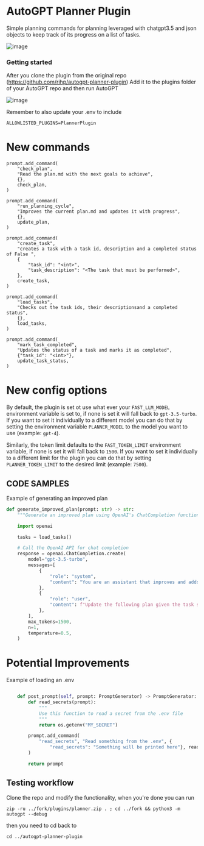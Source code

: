 # AutoGPT Planner Plugin
Simple planning commands for planning leveraged with chatgpt3.5 and json objects to keep track of its progress on a list of tasks.

![image](https://user-images.githubusercontent.com/12145726/235688701-af549b76-7f9f-4426-9c88-dd72aca45685.png)


### Getting started

After you clone the plugin from the original repo (https://github.com/rihp/autogpt-planner-plugin) Add it to the plugins folder of your AutoGPT repo and then run AutoGPT

![image](https://user-images.githubusercontent.com/12145726/235688224-7abf6ae4-5c0a-4e2d-b1b2-18241c6d74b4.png)

Remember to also update your .env to include 

```
ALLOWLISTED_PLUGINS=PlannerPlugin
```



# New commands
```
prompt.add_command(
    "check_plan",
    "Read the plan.md with the next goals to achieve",
    {},
    check_plan,
)

prompt.add_command(
    "run_planning_cycle",
    "Improves the current plan.md and updates it with progress",
    {},
    update_plan,
)

prompt.add_command(
    "create_task",
    "creates a task with a task id, description and a completed status of False ",
    {
        "task_id": "<int>",
        "task_description": "<The task that must be performed>",
    },
    create_task,
)

prompt.add_command(
    "load_tasks",
    "Checks out the task ids, their descriptionsand a completed status",
    {},
    load_tasks,
)

prompt.add_command(
    "mark_task_completed",
    "Updates the status of a task and marks it as completed",
    {"task_id": "<int>"},
    update_task_status,
)
```

# New config options
By default, the plugin is set ot use what ever your `FAST_LLM_MODEL` environment variable is set to, if none is set it 
will fall back to `gpt-3.5-turbo`. If you want to set it individually to a different model you can do that by setting
the environment variable `PLANNER_MODEL` to the model you want to use (example: `gpt-4`).

Similarly, the token limit defaults to the `FAST_TOKEN_LIMIT` environment variable, if none is set it will fall 
back to `1500`. If you want to set it individually to a different limit for the plugin you can do that by setting
`PLANNER_TOKEN_LIMIT` to the desired limit (example: `7500`).

## CODE SAMPLES

Example of generating an improved plan
```python
def generate_improved_plan(prompt: str) -> str:
    """Generate an improved plan using OpenAI's ChatCompletion functionality"""

    import openai

    tasks = load_tasks()

    # Call the OpenAI API for chat completion
    response = openai.ChatCompletion.create(
        model="gpt-3.5-turbo",
        messages=[
            {
                "role": "system",
                "content": "You are an assistant that improves and adds crucial points to plans in .md format.",
            },
            {
                "role": "user",
                "content": f"Update the following plan given the task status below, keep the .md format:\n{prompt}\nInclude the current tasks in the improved plan, keep mind of their status and track them with a checklist:\n{tasks}\Revised version should comply with the contests of the tasks at hand:",
            },
        ],
        max_tokens=1500,
        n=1,
        temperature=0.5,
    )
```

# Potential Improvements 
Example of loading an .env
```python

    def post_prompt(self, prompt: PromptGenerator) -> PromptGenerator:
        def read_secrets(prompt):
            """
            Use this function to read a secret from the .env file
            """
            return os.getenv("MY_SECRET")

        prompt.add_command(
            "read_secrets", "Read something from the .env", {
                "read_secrets": "Something will be printed here"}, read_secrets
        )

        return prompt
```

## Testing workflow

Clone the repo and modify the functionality, when you're done you can run 
```
zip -ru ../fork/plugins/planner.zip . ; cd ../fork && python3 -m autogpt --debug 
```

then you need to cd back to 
```
cd ../autogpt-planner-plugin    
```
